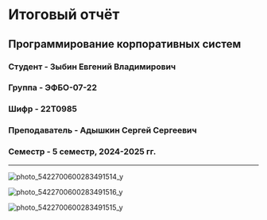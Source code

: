 # Итоговый отчёт

## Программирование корпоративных систем

### Студент - **Зыбин Евгений Владимирович**

### Группа - **ЭФБО-07-22**

### Шифр - **22Т0985**

### Преподаватель - **Адышкин Сергей Сергеевич**

### Семестр - 5 семестр, 2024-2025 гг.

---

![photo_5422700600283491514_y](https://github.com/user-attachments/assets/442c4a66-abc3-43f2-b65a-f29924699908)

![photo_5422700600283491516_y](https://github.com/user-attachments/assets/18c236c6-48f3-4e93-a4a2-2b5f4b2fa873)

![photo_5422700600283491515_y](https://github.com/user-attachments/assets/64f3c899-e0bd-4d58-acf2-9fd7c5558f2f)




